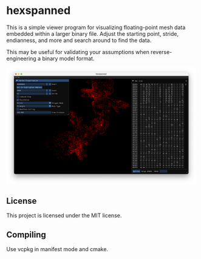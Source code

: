 # hexspanned

This is a simple viewer program for visualizing floating-point mesh data embedded within a larger binary file.
Adjust the starting point, stride, endianness, and more and search around to find the data.

This may be useful for validating your assumptions when reverse-engineering a binary model format.

<img src="screenshot.png" width="500" alt="A screenshot of hexspanned in action"/>

## License

This project is licensed under the MIT license.

## Compiling

Use vcpkg in manifest mode and cmake.
